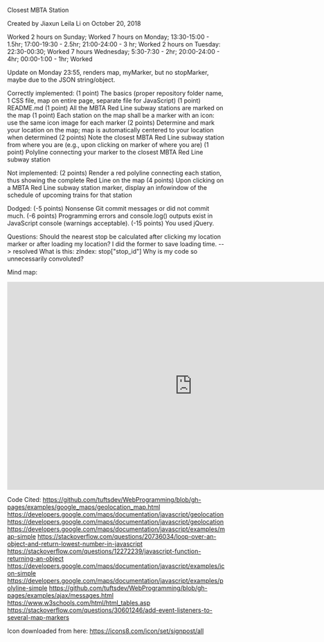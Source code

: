 Closest MBTA Station 

Created by Jiaxun Leila Li on October 20, 2018

Worked 2 hours on Sunday; 
Worked 7 hours on Monday;
	13:30-15:00 - 1.5hr;
	17:00-19:30 - 2.5hr;
	21:00-24:00 - 3 hr;
Worked 2 hours on Tuesday:
	22:30-00:30;
Worked 7 hours Wednesday;
	5:30-7:30 - 2hr;
	20:00-24:00 - 4hr;
	00:00-1:00	- 1hr;
Worked 

Update on Monday 23:55, renders map, myMarker, but no stopMarker, maybe due to the JSON string/object.

Correctly implemented: 
(1 point) The basics (proper repository folder name, 1 CSS file, map on entire page, separate file for JavaScript)
(1 point) README.md
(1 point) All the MBTA Red Line subway stations are marked on the map
(1 point) Each station on the map shall be a marker with an icon: use the same icon image for each marker
(2 points) Determine and mark your location on the map; map is automatically centered to your location when determined
(2 points) Note the closest MBTA Red Line subway station from where you are (e.g., upon clicking on marker of where you are)
(1 point) Polyline connecting your marker to the closest MBTA Red Line subway station

Not implemented: 
(2 points) Render a red polyline connecting each station, thus showing the complete Red Line on the map
(4 points) Upon clicking on a MBTA Red Line subway station marker, display an infowindow of the schedule of upcoming trains for that station

Dodged: 
(-5 points) Nonsense Git commit messages or did not commit much.
(-6 points) Programming errors and console.log() outputs exist in JavaScript console (warnings acceptable).
(-15 points) You used jQuery.

Questions: 
Should the nearest stop be calculated after clicking my location marker or after loading my location? I did the former to save loading time. --> resolved
What is this: zIndex: stop["stop_id"] 
Why is my code so unnecessarily convoluted? 

Mind map: 
<iframe width='853' height='480' src='https://embed.coggle.it/diagram/W86XHeExeUO3X1qn/4c3714a0d68f4caccc2e819c13c5811e95de854cfac76002c5fec62702981cbd' frameborder='0' allowfullscreen></iframe>

Code Cited: 
https://github.com/tuftsdev/WebProgramming/blob/gh-pages/examples/google_maps/geolocation_map.html
https://developers.google.com/maps/documentation/javascript/geolocation
https://developers.google.com/maps/documentation/javascript/geolocation
https://developers.google.com/maps/documentation/javascript/examples/map-simple
https://stackoverflow.com/questions/20736034/loop-over-an-object-and-return-lowest-number-in-javascript
https://stackoverflow.com/questions/12272239/javascript-function-returning-an-object
https://developers.google.com/maps/documentation/javascript/examples/icon-simple
https://developers.google.com/maps/documentation/javascript/examples/polyline-simple
https://github.com/tuftsdev/WebProgramming/blob/gh-pages/examples/ajax/messages.html
https://www.w3schools.com/html/html_tables.asp
https://stackoverflow.com/questions/30601246/add-event-listeners-to-several-map-markers

Icon downloaded from here: https://icons8.com/icon/set/signpost/all

